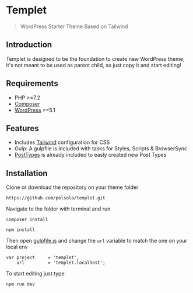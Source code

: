 # Templet
> WordPress Starter Theme Based on Tailwind

## Introduction
Templet is designed to be the foundation to create new WordPress theme, it's not meant to be used as parent child, so just copy it and start editing!


## Requirements
* PHP >=7.2
* [Composer](https://getcomposer.org/)
* [WordPress](https://wordpress.org) >=5.1

## Features
- Includes [Tailwind](https://tailwindcss.com/) configuration for CSS
- Gulp: A gulpfile is included with tasks for Styles, Scripts & BrowserSync
- [PostTypes](https://github.com/jjgrainger/PostTypes) is already included to easly created new Post Types

## Installation

Clone or download the repository on your theme folder
```
https://github.com/polsola/templet.git
```

Navigate to the folder with terminal and run
```
composer install
```
```
npm install
```

Then open [gulpfile.js](./gulpfile.js) and change the `url` variable to match the one on your local env
```
var project     = 'templet', 
    url         = 'templet.localhost';
```

To start editing just type
```
npm run dev
```